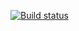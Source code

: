 [![Build status](https://ci.appveyor.com/api/projects/status/rauv28gew0r8it8m?svg=true)](https://ci.appveyor.com/project/ripodgor/ajava-qa46-2-1)
